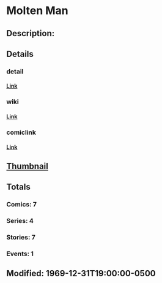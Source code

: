 # Molten Man
## Description: 
## Details
### detail
#### [Link](http://marvel.com/characters/1487/molten_man?utm_campaign=apiRef&utm_source=225578a89fc76f3d20fbffda5d17a88d)
### wiki
#### [Link](http://marvel.com/universe/Molten%20Man?utm_campaign=apiRef&utm_source=225578a89fc76f3d20fbffda5d17a88d)
### comiclink
#### [Link](http://marvel.com/comics/characters/1011370/molten_man?utm_campaign=apiRef&utm_source=225578a89fc76f3d20fbffda5d17a88d)
## [Thumbnail](http://i.annihil.us/u/prod/marvel/i/mg/b/b0/4c002e34d7cdc.jpg)
## Totals
### Comics: 7
### Series: 4
### Stories: 7
### Events: 1
## Modified: 1969-12-31T19:00:00-0500